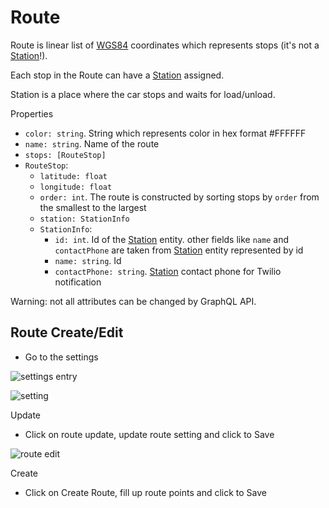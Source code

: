 
# Route

Route is linear list of [WGS84] coordinates which represents stops (it's not a [Station]!).

Each stop in the Route can have a [Station] assigned.

Station is a place where the car stops and waits for load/unload.

Properties

- `color: string`. String which represents color in hex format #FFFFFF
- `name: string`. Name of the route
- `stops: [RouteStop]`
- `RouteStop`:
  - `latitude: float`
  - `longitude: float`
  - `order: int`. The route is constructed by sorting stops by `order` from the smallest to the largest
  - `station: StationInfo`
  - `StationInfo`:
  	- `id: int`. Id of the [Station] entity. other fields like `name` and `contactPhone` are taken from [Station] entity represented by id
	- `name: string`. Id
	- `contactPhone: string`. [Station] contact phone for Twilio notification

Warning: not all attributes can be changed by GraphQL API.


## Route Create/Edit

- Go to the settings

![settings entry](./img/SettingsEntry.png)

![setting](./img/Setting.png)

Update

- Click on route update, update route setting and click to Save

![route edit](./img/RouteEdit.png)

Create

- Click on Create Route, fill up route points and click to Save



[Station]: ./Station.md
[WGS84]: https://en.wikipedia.org/wiki/World_Geodetic_System
